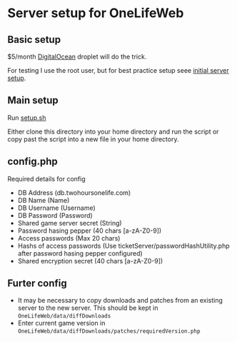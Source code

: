 # Server setup for OneLifeWeb

## Basic setup

$5/month [DigitalOcean](https://m.do.co/c/930cfa370b47) droplet will do the trick.

For testing I use the root user, but for best practice setup seee [initial server setup](https://www.digitalocean.com/community/tutorials/initial-server-setup-with-ubuntu-20-04).

## Main setup
Run [setup.sh](https://github.com/twohoursonelife/OneLifeWeb/blob/main/setup.sh)

Either clone this directory into your home directory and run the script or copy past the script into a new file in your home directory.

## config.php
Required details for config

- DB Address (db.twohoursonelife.com)
- DB Name (Name)
- DB Username (Username)
- DB Password (Password)
- Shared game server secret (String)
- Password hasing pepper (40 chars [a-zA-Z0-9])
- Access passwords (Max 20 chars)
- Hashs of access passwords (Use ticketServer/passwordHashUtility.php after password hasing pepper configured)
- Shared encryption secret (40 chars [a-zA-Z0-9])

## Furter config
- It may be necessary to copy downloads and patches from an existing server to the new server. This should be kept in `OneLifeWeb/data/diffDownloads`
- Enter current game version in `OneLifeWeb/data/diffDownloads/patches/requiredVersion.php`


